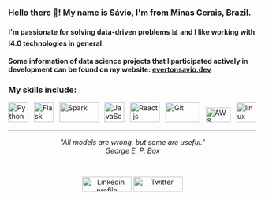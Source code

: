### Hello there 👋! My name is Sávio, I'm from Minas Gerais, Brazil.

#### I'm passionate for solving data-driven problems :bar_chart: and I like working with I4.0 technologies in general.

#### Some information of data science projects that I participated actively in development can be found on my website: <a href=https://evertonsavio.dev target="_blank">evertonsavio.dev</a>

### My skills include:

<p align="left">
	<img title="Python" src="https://raw.githubusercontent.com/havyx/Havyx/master/assets/python.svg" width="40" height="40" /> &nbsp
<img title="Flask" src="https://raw.githubusercontent.com/havyx/Havyx/master/assets/flask.png" width="40" height="40" />
&nbsp
	<img title="Spark" src="https://raw.githubusercontent.com/havyx/Havyx/master/assets/apache_spark.svg" width="80" height="40" />
&nbsp
<img title="JavaScript" src="https://raw.githubusercontent.com/havyx/Havyx/master/assets/js.png" width="40" height="40" />
&nbsp
<img title="React.js" src="https://raw.githubusercontent.com/havyx/Havyx/master/assets/react.png" width="60" height="40" />
&nbsp
	<img title="Git" src="https://raw.githubusercontent.com/havyx/Havyx/master/assets/git.svg" width="70" height="40" />
&nbsp
	<img title="AWS" src="https://raw.githubusercontent.com/havyx/Havyx/master/assets/aws.svg" width="50" height="30" />
&nbsp
	<img title="linux" src="https://raw.githubusercontent.com/havyx/Havyx/master/assets/linux-tux.svg" width="40" />

</p>


<hr \>
<p align="center">
   <i>"All models are wrong, but some are useful."</i>
   <br>
   <i>George E. P. Box</i>
</p>       

<br>
<p align="center">
    <a href="https://www.linkedin.com/in/evertonsavio/" target="blank"><img alt="Linkedin profile" title="Linkedin" src="https://raw.githubusercontent.com/havyx/Havyx/master/assets/linkedin.svg" width="100" height="30" /></a>
    <a href="https://twitter.com/eversavio" target="blank"><img alt="Twitter" src="https://raw.githubusercontent.com/havyx/Havyx/master/assets/twitter.svg" title="Twitter" width="100" height="30" /></a>
</p>
 
  
 

